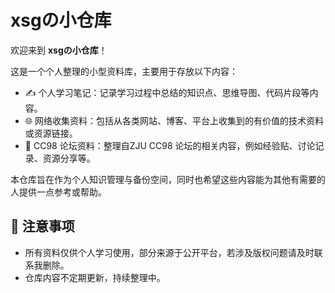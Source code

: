 # xsgの小仓库

欢迎来到 **xsgの小仓库**！

这是一个个人整理的小型资料库，主要用于存放以下内容：

- ✍️ 个人学习笔记：记录学习过程中总结的知识点、思维导图、代码片段等内容。
- 🌐 网络收集资料：包括从各类网站、博客、平台上收集到的有价值的技术资料或资源链接。
- 🧩 CC98 论坛资料：整理自ZJU CC98 论坛的相关内容，例如经验贴、讨论记录、资源分享等。

本仓库旨在作为个人知识管理与备份空间，同时也希望这些内容能为其他有需要的人提供一点参考或帮助。

## 📌 注意事项

- 所有资料仅供个人学习使用，部分来源于公开平台，若涉及版权问题请及时联系我删除。
- 仓库内容不定期更新，持续整理中。
